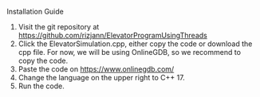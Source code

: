 Installation Guide
1. Visit the git repository at https://github.com/rizjann/ElevatorProgramUsingThreads
2. Click the ElevatorSimulation.cpp, either copy the code or download the cpp file. For now, we will be using OnlineGDB, so we recommend to copy the code.
3. Paste the code on https://www.onlinegdb.com/
4. Change the language on the upper right to C++ 17.
5. Run the code.
